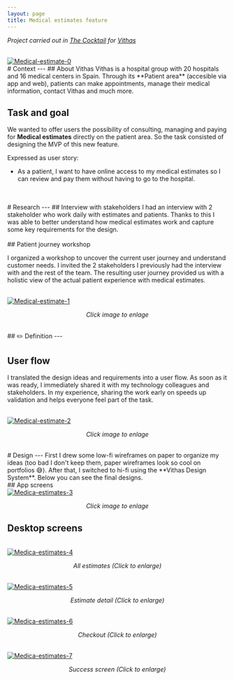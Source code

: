 ```yaml
---
layout: page
title: Medical estimates feature
---
```



*Project carried out in [The Cocktail](https://the-cocktail.com/en) for [Vithas](https://vithas.es/home)*<br>

<br>
<a href="{{ https://danielszt.github.io/ }}/assets/VIT0.png" target="_blank"><img src="{{ https://danielszt.github.io/ }}/assets/VIT0.png" alt="Medical-estimate-0" class="inline"/></a>

<br>
# Context
---
## About Vithas
Vithas is a hospital group with 20 hospitals and 16 medical centers in Spain. Through its **Patient area** (accesible via app and web), patients can make appointments, manage their medical information, contact Vithas and much more.

## Task and goal
We wanted to offer users the possibility of consulting, managing and paying for **Medical estimates** directly on the patient area. So the task consisted of designing the MVP of this new feature.

Expressed as user story:

- As a patient, I want to have online access to my medical estimates so I can review and pay them without having to go to the hospital.

<br>
<br>
# Research
---
## Interview with stakeholders
I had an interview with 2 stakeholder who work daily with estimates and patients. Thanks to this I was able to better understand how medical estimates work and capture some key requirements for the design.

<br>
<br>
## Patient journey workshop

I organized a workshop to uncover the current user journey and understand customer needs. I invited the 2 stakeholders I previously had the interview with and the rest of the team. The resulting user journey provided us with a holistic view of the actual patient experience with medical estimates.

<br>
<a href="{{ https://danielszt.github.io/ }}/assets/VIT1.png" target="_blank"><img src="{{ https://danielszt.github.io/ }}/assets/VIT1.png" alt="Medical-estimate-1" class="inline"/></a>
<p><em><center>Click image to enlage</center></em></p>

<br>
## ✏️ Definition
---

## User flow
I translated the design ideas and requirements into a user flow. As soon as it was ready, I immediately shared it with my technology colleagues and stakeholders. In my experience, sharing the work early on speeds up validation and helps everyone feel part of the task.

<br>
<a href="{{ https://danielszt.github.io/ }}/assets/VIT2.png" target="_blank"><img src="{{ https://danielszt.github.io/ }}/assets/VIT2.png" alt="Medical-estimate-2" class="inline"/></a>
<p><em><center>Click image to enlage</center></em></p>

<br>
# Design
---
First I drew some low-fi wireframes on paper to organize my ideas (too bad I don't keep them, paper wireframes look so cool on portfolios 😅). After that, I switched to hi-fi using the **Vithas Design System**. Below you can see the final designs.

<br>
## App screens 

<br>
<a href="{{ https://danielszt.github.io/ }}/assets/VIT3.png" target="_blank"><img src="{{ https://danielszt.github.io/ }}/assets/VIT3.png" alt="Medica-estimates-3" class="inline"/></a>
<p><em><center>Click image to enlage</center></em></p>


## Desktop screens

<br>
<a href="{{ https://danielszt.github.io/ }}/assets/VIT4.png" target="_blank"><img src="{{ https://danielszt.github.io/ }}/assets/VIT4.png" alt="Medica-estimates-4" class="inline"/></a>
<p><em><center>All estimates (Click to enlarge)</center></em></p>

<br>
<a href="{{ https://danielszt.github.io/ }}/assets/VIT5.png" target="_blank"><img src="{{ https://danielszt.github.io/ }}/assets/VIT5.png" alt="Medica-estimates-5" class="inline"/></a>
<p><em><center>Estimate detail (Click to enlarge)</center></em></p>

<br>
<a href="{{ https://danielszt.github.io/ }}/assets/VIT6.png" target="_blank"><img src="{{ https://danielszt.github.io/ }}/assets/VIT6.png" alt="Medica-estimates-6" class="inline"/></a>
<p><em><center>Checkout (Click to enlarge)</center></em></p>

<br>
<a href="{{ https://danielszt.github.io/ }}/assets/VIT7.png" target="_blank"><img src="{{ https://danielszt.github.io/ }}/assets/VIT7.png" alt="Medica-estimates-7" class="inline"/></a>
<p><em><center>Success screen (Click to enlarge)</center></em></p>


